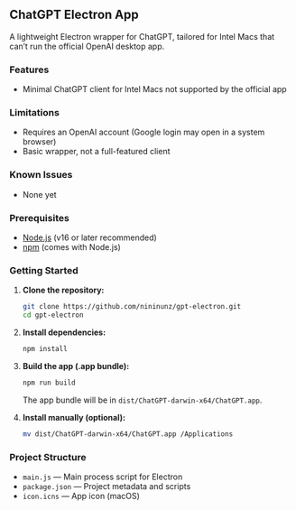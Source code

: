 ## ChatGPT Electron App

A lightweight Electron wrapper for ChatGPT, tailored for Intel Macs that can’t run the official OpenAI desktop app.

### Features
- Minimal ChatGPT client for Intel Macs not supported by the official app

### Limitations
- Requires an OpenAI account (Google login may open in a system browser)
- Basic wrapper, not a full-featured client

### Known Issues
- None yet

### Prerequisites
- [Node.js](https://nodejs.org/) (v16 or later recommended)
- [npm](https://www.npmjs.com/) (comes with Node.js)

### Getting Started

1. **Clone the repository:**
   ```bash
   git clone https://github.com/nininunz/gpt-electron.git
   cd gpt-electron
   ```
2. **Install dependencies:**
   ```bash
   npm install
   ```

3. **Build the app (.app bundle):**
   ```bash
   npm run build
   ```
   The app bundle will be in `dist/ChatGPT-darwin-x64/ChatGPT.app`.

5. **Install manually (optional):**
   ```bash
   mv dist/ChatGPT-darwin-x64/ChatGPT.app /Applications
   ```

### Project Structure
- `main.js` — Main process script for Electron
- `package.json` — Project metadata and scripts
- `icon.icns` — App icon (macOS)